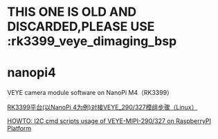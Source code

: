 # THIS ONE IS OLD AND DISCARDED,PLEASE USE :rk3399_veye_dimaging_bsp
# nanopi4
VEYE camera module software on NanoPi M4（RK3399）

[RK3399平台(以NanoPi 4为例)对接VEYE_290/327模组步骤（Linux）](http://www.veye.cc/?p=357)

[HOWTO: I2C cmd scripts usage of VEYE-MIPI-290/327 on RaspberryPI Platform](http://www.veye.cc/?p=295&lang=en "HOWTO: I2C cmd scripts usage of VEYE-MIPI-290/327 on RaspberryPI Platform")
